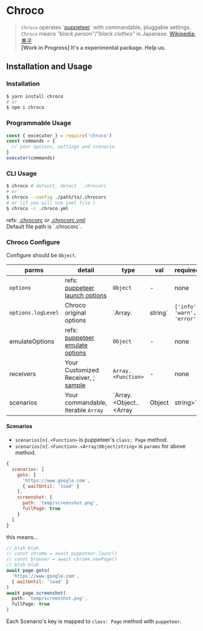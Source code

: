 # Chroco

> `Chroco` operates \`[puppeteer](https://github.com/GoogleChrome/puppeteer/)\` with commandable, pluggable settings.  
> `Chroco` means _"black person"/"black clothes"_  in Japanese. [Wikipedia: 黒子](https://en.wikipedia.org/wiki/Kuroko)  
> **[Work in Progress] It's a experimental package. Help us.**

## Installation and Usage

### Installation

```bash
$ yarn install chroco
# or
$ npm i chroco
```

### Programmable Usage

```js
const { excecuter } = require('chroco')
const commands = {
  // your options, settings and scenario
}
executor(commands)
```

### CLI Usage

```bash
$ chroco # default, detect `.chrocorc`
# or
$ chroco --config ./path/to/.chrocorc
# or (if you will use yaml file )
$ chroco -c .chroco.yml
```

refs: [.chrocorc](./sample/.chrocorc) or [.chrocorc.yml](./sample/.chrocorc.yml)  
Default file path is \`.chrocorc\`.

### Chroco Configure

Configure should be `Object`.

|parms|detail|type|val|required|
|-----|------|----|---|--------|
|`options`|refs: [puppeteer launch options](https://github.com/GoogleChrome/puppeteer/blob/master/docs/api.md#puppeteerlaunchoptions)|`Object`| - |none|
|`options.logLevel`|Chroco original options|`Array.<string>|string`|`['info', 'warn', 'error']`|none|
|emulateOptions|refs: [puppeteer emulate options](https://github.com/GoogleChrome/puppeteer/blob/master/docs/api.md#pageemulateoptions)|`Object`| - |none|
|receivers|Your Customized Receiver, [: sample](./sample/search.js)|`Array.<Function>`| - | none |
|scenarios|Your commandable, iterable `Array`|`Array.<Object.<Function>.<Array|Object|string>`| required |


#### Scenarios <Array>

- `scenarios[n].<Function>` is puppeteer's `class: Page` method.
- `scenarios[n].<Function>.<Array|Object|string>` is `params` for above method.

```js
{
  scenarios: [
    goto: [
      'https://www.google.com',
      { waitUntil: 'load' }
    ],
    screenshot: {
      path: 'temp/screenshot.png',
      fullPage: true
    }
  ]
}
```

this means...

```js
// blah blah
// const chrome = await puppeteer.launc()
// const browser = await chrome.newPage()
// blah blah
await page.goto(
  'https://www.google.com',
  { waitUntil: 'load' }
)
await page.screenshot(
  path: 'temp/screenshot.png',
  fullPage: true
)
```

Each Scenario's key is mapped to `class: Page` method with `puppeteer`.
